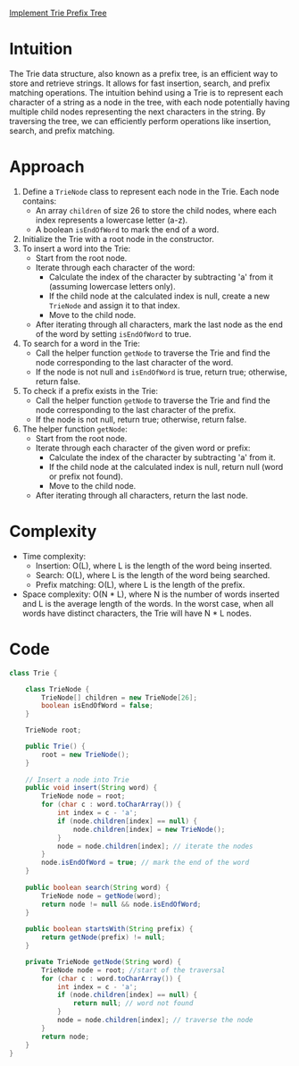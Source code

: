[Implement Trie Prefix Tree](https://leetcode.com/problems/implement-trie-prefix-tree/description/)

# Intuition
The Trie data structure, also known as a prefix tree, is an efficient way to store and retrieve strings. It allows for fast insertion, search, and prefix matching operations. The intuition behind using a Trie is to represent each character of a string as a node in the tree, with each node potentially having multiple child nodes representing the next characters in the string. By traversing the tree, we can efficiently perform operations like insertion, search, and prefix matching.

# Approach
1. Define a `TrieNode` class to represent each node in the Trie. Each node contains:
   - An array `children` of size 26 to store the child nodes, where each index represents a lowercase letter (a-z).
   - A boolean `isEndOfWord` to mark the end of a word.
2. Initialize the Trie with a root node in the constructor.
3. To insert a word into the Trie:
   - Start from the root node.
   - Iterate through each character of the word:
     - Calculate the index of the character by subtracting 'a' from it (assuming lowercase letters only).
     - If the child node at the calculated index is null, create a new `TrieNode` and assign it to that index.
     - Move to the child node.
   - After iterating through all characters, mark the last node as the end of the word by setting `isEndOfWord` to true.
4. To search for a word in the Trie:
   - Call the helper function `getNode` to traverse the Trie and find the node corresponding to the last character of the word.
   - If the node is not null and `isEndOfWord` is true, return true; otherwise, return false.
5. To check if a prefix exists in the Trie:
   - Call the helper function `getNode` to traverse the Trie and find the node corresponding to the last character of the prefix.
   - If the node is not null, return true; otherwise, return false.
6. The helper function `getNode`:
   - Start from the root node.
   - Iterate through each character of the given word or prefix:
     - Calculate the index of the character by subtracting 'a' from it.
     - If the child node at the calculated index is null, return null (word or prefix not found).
     - Move to the child node.
   - After iterating through all characters, return the last node.

# Complexity
- Time complexity:
  - Insertion: O(L), where L is the length of the word being inserted.
  - Search: O(L), where L is the length of the word being searched.
  - Prefix matching: O(L), where L is the length of the prefix.
- Space complexity: O(N * L), where N is the number of words inserted and L is the average length of the words. In the worst case, when all words have distinct characters, the Trie will have N * L nodes.

# Code
```java
class Trie {

    class TrieNode {
        TrieNode[] children = new TrieNode[26];
        boolean isEndOfWord = false;
    }

    TrieNode root;

    public Trie() {
        root = new TrieNode();
    }
    
    // Insert a node into Trie
    public void insert(String word) {
        TrieNode node = root;
        for (char c : word.toCharArray()) {
            int index = c - 'a';
            if (node.children[index] == null) {
                node.children[index] = new TrieNode();
            }
            node = node.children[index]; // iterate the nodes
        }
        node.isEndOfWord = true; // mark the end of the word
    }
    
    public boolean search(String word) {
        TrieNode node = getNode(word);
        return node != null && node.isEndOfWord;
    }
    
    public boolean startsWith(String prefix) {
        return getNode(prefix) != null;
    }

    private TrieNode getNode(String word) {
        TrieNode node = root; //start of the traversal
        for (char c : word.toCharArray()) {
            int index = c - 'a';
            if (node.children[index] == null) {
                return null; // word not found
            }
            node = node.children[index]; // traverse the node
        }
        return node;
    }
}
```